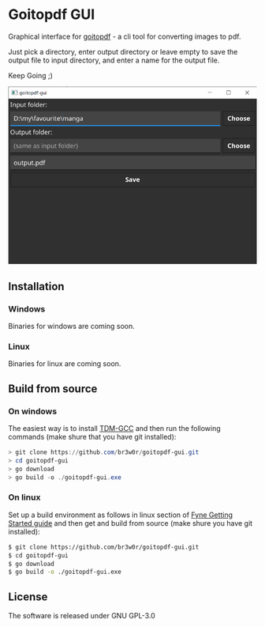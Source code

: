 # Goitopdf GUI

Graphical interface for [goitopdf](https://github.com/br3w0r/goitopdf) - a cli tool for converting images to pdf.

Just pick a directory, enter output directory or leave empty to save the output file to input directory, and enter a name for the output file.

Keep Going ;)

<img src="docs/example.png" alt="GUI look"/>

## Installation

### Windows

Binaries for windows are coming soon.

### Linux

Binaries for linux are coming soon.

## Build from source

### On windows

The easiest way is to install [TDM-GCC](https://jmeubank.github.io/tdm-gcc/download/) and then run the following commands (make shure that you have git installed):

```powershell
> git clone https://github.com/br3w0r/goitopdf-gui.git
> cd goitopdf-gui
> go download
> go build -o ./goitopdf-gui.exe
```

### On linux

Set up a build environment as follows in linux section of [Fyne Getting Started guide](https://developer.fyne.io/started/) and then get and build from source (make shure you have git installed):

```bash
$ git clone https://github.com/br3w0r/goitopdf-gui.git
$ cd goitopdf-gui
$ go download
$ go build -o ./goitopdf-gui.exe
```

## License

The software is released under GNU GPL-3.0
